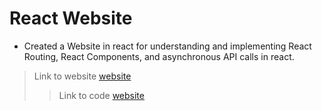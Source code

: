 # React Website 

* Created a Website in react for understanding and implementing React Routing, React Components, and asynchronous API calls in react.

> Link to website [website](https://srijan450.github.io/react-website/)
> > Link to code [website](https://github.com/srijan450/react-website/tree/main)
